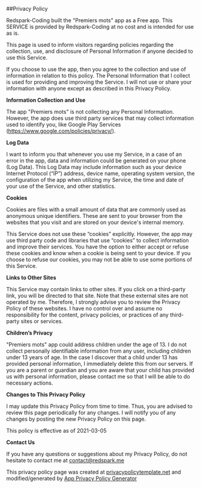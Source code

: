 ##Privacy Policy

Redspark-Coding built the "Premiers mots" app as a Free app. This SERVICE is provided by Redspark-Coding at no cost and is intended for use as is.

This page is used to inform visitors regarding policies regarding the collection, use, and disclosure of Personal Information if anyone decided to use this Service.

If you choose to use the app, then you agree to the collection and use of information in relation to this policy. The Personal Information that I collect is used for providing and improving the Service. I will not use or share your information with anyone except as described in this Privacy Policy.


**Information Collection and Use**

The app "Premiers mots" is not collecting any Personal Information. However, the app does use third party services that may collect information used to identify you, like Google Play Services (https://www.google.com/policies/privacy/).


**Log Data**

I want to inform you that whenever you use my Service, in a case of an error in the app, data and information could be generated on your phone (Log Data). This Log Data may include information such as your device Internet Protocol (“IP”) address, device name, operating system version, the configuration of the app when utilizing my Service, the time and date of your use of the Service, and other statistics.


**Cookies**

Cookies are files with a small amount of data that are commonly used as anonymous unique identifiers. These are sent to your browser from the websites that you visit and are stored on your device's internal memory.

This Service does not use these “cookies” explicitly. However, the app may use third party code and libraries that use “cookies” to collect information and improve their services. You have the option to either accept or refuse these cookies and know when a cookie is being sent to your device. If you choose to refuse our cookies, you may not be able to use some portions of this Service.


**Links to Other Sites**

This Service may contain links to other sites. If you click on a third-party link, you will be directed to that site. Note that these external sites are not operated by me. Therefore, I strongly advise you to review the Privacy Policy of these websites. I have no control over and assume no responsibility for the content, privacy policies, or practices of any third-party sites or services.


**Children’s Privacy**

"Premiers mots" app could address children under the age of 13. I do not collect personally identifiable information from any user, including children under 13 years of age. In the case I discover that a child under 13 has provided personal information, I immediately delete this from our servers. If you are a parent or guardian and you are aware that your child has provided us with personal information, please contact me so that I will be able to do necessary actions.


**Changes to This Privacy Policy**

I may update this Privacy Policy from time to time. Thus, you are advised to review this page periodically for any changes. I will notify you of any changes by posting the new Privacy Policy on this page.

This policy is effective as of 2021-03-05


**Contact Us**

If you have any questions or suggestions about my Privacy Policy, do not hesitate to contact me at contact@redspark.me



This privacy policy page was created at [privacypolicytemplate.net](https://privacypolicytemplate.net) and modified/generated by [App Privacy Policy Generator](https://app-privacy-policy-generator.nisrulz.com/)
